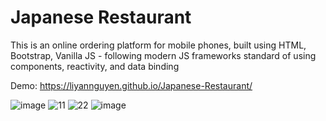 # Japanese Restaurant

This is an online ordering platform for mobile phones, built using HTML, Bootstrap, Vanilla JS - following modern JS frameworks standard of using components, reactivity, and data binding

Demo:
https://liyannguyen.github.io/Japanese-Restaurant/


![image](https://user-images.githubusercontent.com/50958126/148638660-7953a0a8-2e4c-4fdc-8062-4b400356d640.png)
![11](https://user-images.githubusercontent.com/50958126/148638627-01b36678-d65d-4909-a7b1-a8f2d010d110.png)
![22](https://user-images.githubusercontent.com/50958126/148638630-2a675aff-bc3a-4106-a71c-a4a0e699afdc.png)
![image](https://user-images.githubusercontent.com/50958126/148638702-0ca6a3aa-4b59-4135-a567-ac0477d74b85.png)
